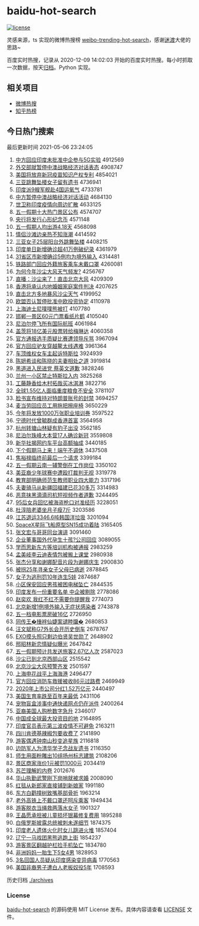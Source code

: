 # baidu-hot-search

[![license](https://img.shields.io/github/license/Arrackisarookie/baidu-hot-search)](https://github.com/Arrackisarookie/baidu-hot-search/blob/master/LICENSE)

灵感来源，ts 实现的微博热搜榜 [weibo-trending-hot-search](https://github.com/justjavac/weibo-trending-hot-search)，感谢[迷渡](https://github.com/justjavac)大佬的思路~

百度实时热搜，记录从 2020-12-09 14:02:03 开始的百度实时热搜。每小时抓取一次数据，按天[归档](./archives)。Python 实现。

## 相关项目
+ [微博热搜](https://github.com/Arrackisarookie/weibo-hot-search)
+ [知乎热榜](https://github.com/Arrackisarookie/zhihu-top-search)

## 今日热门搜索

<!-- Rank Begin -->

最后更新时间 2021-05-06 23:24:05

1. [中方回应印度未批准中企参与5G实验](http://www.baidu.com/baidu?cl=3&tn=SE_baiduhomet8_jmjb7mjw&rsv_dl=fyb_top&fr=top1000&wd=%D6%D0%B7%BD%BB%D8%D3%A6%D3%A1%B6%C8%CE%B4%C5%FA%D7%BC%D6%D0%C6%F3%B2%CE%D3%EB5G%CA%B5%D1%E9) 4912569
1. [外交部就暂停中澳战略经济对话表态](http://www.baidu.com/baidu?cl=3&tn=SE_baiduhomet8_jmjb7mjw&rsv_dl=fyb_top&fr=top1000&wd=%CD%E2%BD%BB%B2%BF%BE%CD%D4%DD%CD%A3%D6%D0%B0%C4%D5%BD%C2%D4%BE%AD%BC%C3%B6%D4%BB%B0%B1%ED%CC%AC) 4908747
1. [美国将放弃新冠疫苗知识产权专利](http://www.baidu.com/baidu?cl=3&tn=SE_baiduhomet8_jmjb7mjw&rsv_dl=fyb_top&fr=top1000&wd=%C3%C0%B9%FA%BD%AB%B7%C5%C6%FA%D0%C2%B9%DA%D2%DF%C3%E7%D6%AA%CA%B6%B2%FA%C8%A8%D7%A8%C0%FB) 4854021
1. [三亚跳舞坠楼女子留有遗书](http://www.baidu.com/baidu?cl=3&tn=SE_baiduhomet8_jmjb7mjw&rsv_dl=fyb_top&fr=top1000&wd=%C8%FD%D1%C7%CC%F8%CE%E8%D7%B9%C2%A5%C5%AE%D7%D3%C1%F4%D3%D0%D2%C5%CA%E9) 4736941
1. [印度派9艘军舰赴4国运氧气](http://www.baidu.com/baidu?cl=3&tn=SE_baiduhomet8_jmjb7mjw&rsv_dl=fyb_top&fr=top1000&wd=%D3%A1%B6%C8%C5%C99%CB%D2%BE%FC%BD%A2%B8%B04%B9%FA%D4%CB%D1%F5%C6%F8) 4733781
1. [中方暂停中澳战略经济对话活动](http://www.baidu.com/baidu?cl=3&tn=SE_baiduhomet8_jmjb7mjw&rsv_dl=fyb_top&fr=top1000&wd=%D6%D0%B7%BD%D4%DD%CD%A3%D6%D0%B0%C4%D5%BD%C2%D4%BE%AD%BC%C3%B6%D4%BB%B0%BB%EE%B6%AF) 4684130
1. [世卫称印度疫情向周边扩散](http://www.baidu.com/baidu?cl=3&tn=SE_baiduhomet8_jmjb7mjw&rsv_dl=fyb_top&fr=top1000&wd=%CA%C0%CE%C0%B3%C6%D3%A1%B6%C8%D2%DF%C7%E9%CF%F2%D6%DC%B1%DF%C0%A9%C9%A2) 4633125
1. [五一假期十大热门景区公布](http://www.baidu.com/baidu?cl=3&tn=SE_baiduhomet8_jmjb7mjw&rsv_dl=fyb_top&fr=top1000&wd=%CE%E5%D2%BB%BC%D9%C6%DA%CA%AE%B4%F3%C8%C8%C3%C5%BE%B0%C7%F8%B9%AB%B2%BC) 4574707
1. [央行将发行心形纪念币](http://www.baidu.com/baidu?cl=3&tn=SE_baiduhomet8_jmjb7mjw&rsv_dl=fyb_top&fr=top1000&wd=%D1%EB%D0%D0%BD%AB%B7%A2%D0%D0%D0%C4%D0%CE%BC%CD%C4%EE%B1%D2) 4571148
1. [五一假期人均出游4.18天](http://www.baidu.com/baidu?cl=3&tn=SE_baiduhomet8_jmjb7mjw&rsv_dl=fyb_top&fr=top1000&wd=%CE%E5%D2%BB%BC%D9%C6%DA%C8%CB%BE%F9%B3%F6%D3%CE4.18%CC%EC) 4568098
1. [情侣沙滩边亲热不知涨潮](http://www.baidu.com/baidu?cl=3&tn=SE_baiduhomet8_jmjb7mjw&rsv_dl=fyb_top&fr=top1000&wd=%C7%E9%C2%C2%C9%B3%CC%B2%B1%DF%C7%D7%C8%C8%B2%BB%D6%AA%D5%C7%B3%B1) 4414592
1. [三亚女子25层阳台外跳舞坠楼](http://www.baidu.com/baidu?cl=3&tn=SE_baiduhomet8_jmjb7mjw&rsv_dl=fyb_top&fr=top1000&wd=%C8%FD%D1%C7%C5%AE%D7%D325%B2%E3%D1%F4%CC%A8%CD%E2%CC%F8%CE%E8%D7%B9%C2%A5) 4408215
1. [印度单日新增确诊超41万例破纪录](http://www.baidu.com/baidu?cl=3&tn=SE_baiduhomet8_jmjb7mjw&rsv_dl=fyb_top&fr=top1000&wd=%D3%A1%B6%C8%B5%A5%C8%D5%D0%C2%D4%F6%C8%B7%D5%EF%B3%AC41%CD%F2%C0%FD%C6%C6%BC%CD%C2%BC) 4361979
1. [31省区市新增确诊5例均为境外输入](http://www.baidu.com/baidu?cl=3&tn=SE_baiduhomet8_jmjb7mjw&rsv_dl=fyb_top&fr=top1000&wd=31%CA%A1%C7%F8%CA%D0%D0%C2%D4%F6%C8%B7%D5%EF5%C0%FD%BE%F9%CE%AA%BE%B3%CD%E2%CA%E4%C8%EB) 4314481
1. [铁路部门回应外籍旅客乘车未戴口罩](http://www.baidu.com/baidu?cl=3&tn=SE_baiduhomet8_jmjb7mjw&rsv_dl=fyb_top&fr=top1000&wd=%CC%FA%C2%B7%B2%BF%C3%C5%BB%D8%D3%A6%CD%E2%BC%AE%C2%C3%BF%CD%B3%CB%B3%B5%CE%B4%B4%F7%BF%DA%D5%D6) 4260081
1. [为何今年沙尘大风天气频发?](http://www.baidu.com/baidu?cl=3&tn=SE_baiduhomet8_jmjb7mjw&rsv_dl=fyb_top&fr=top1000&wd=%CE%AA%BA%CE%BD%F1%C4%EA%C9%B3%B3%BE%B4%F3%B7%E7%CC%EC%C6%F8%C6%B5%B7%A2%3F) 4256767
1. [直播：沙尘来了！直击北京大风](http://www.baidu.com/baidu?cl=3&tn=SE_baiduhomet8_jmjb7mjw&rsv_dl=fyb_top&fr=top1000&wd=%D6%B1%B2%A5%A3%BA%C9%B3%B3%BE%C0%B4%C1%CB%A3%A1%D6%B1%BB%F7%B1%B1%BE%A9%B4%F3%B7%E7) 4209309
1. [香港将承认内地婚姻家庭案件判决](http://www.baidu.com/baidu?cl=3&tn=SE_baiduhomet8_jmjb7mjw&rsv_dl=fyb_top&fr=top1000&wd=%CF%E3%B8%DB%BD%AB%B3%D0%C8%CF%C4%DA%B5%D8%BB%E9%D2%F6%BC%D2%CD%A5%B0%B8%BC%FE%C5%D0%BE%F6) 4207625
1. [直击北方多地暴风沙尘天气](http://www.baidu.com/baidu?cl=3&tn=SE_baiduhomet8_jmjb7mjw&rsv_dl=fyb_top&fr=top1000&wd=%D6%B1%BB%F7%B1%B1%B7%BD%B6%E0%B5%D8%B1%A9%B7%E7%C9%B3%B3%BE%CC%EC%C6%F8) 4199952
1. [欧盟否认暂停批准中欧投资协定](http://www.baidu.com/baidu?cl=3&tn=SE_baiduhomet8_jmjb7mjw&rsv_dl=fyb_top&fr=top1000&wd=%C5%B7%C3%CB%B7%F1%C8%CF%D4%DD%CD%A3%C5%FA%D7%BC%D6%D0%C5%B7%CD%B6%D7%CA%D0%AD%B6%A8) 4110978
1. [上海迪士尼噗噗熊被打](http://www.baidu.com/baidu?cl=3&tn=SE_baiduhomet8_jmjb7mjw&rsv_dl=fyb_top&fr=top1000&wd=%C9%CF%BA%A3%B5%CF%CA%BF%C4%E1%E0%DB%E0%DB%D0%DC%B1%BB%B4%F2) 4107780
1. [邯郸一景区60元门票看纸片鹤](http://www.baidu.com/baidu?cl=3&tn=SE_baiduhomet8_jmjb7mjw&rsv_dl=fyb_top&fr=top1000&wd=%BA%AA%B5%A6%D2%BB%BE%B0%C7%F860%D4%AA%C3%C5%C6%B1%BF%B4%D6%BD%C6%AC%BA%D7) 4105040
1. [尼泊尔停飞所有国际航班](http://www.baidu.com/baidu?cl=3&tn=SE_baiduhomet8_jmjb7mjw&rsv_dl=fyb_top&fr=top1000&wd=%C4%E1%B2%B4%B6%FB%CD%A3%B7%C9%CB%F9%D3%D0%B9%FA%BC%CA%BA%BD%B0%E0) 4061984
1. [盖茨将18亿美元股票转给梅琳达](http://www.baidu.com/baidu?cl=3&tn=SE_baiduhomet8_jmjb7mjw&rsv_dl=fyb_top&fr=top1000&wd=%B8%C7%B4%C4%BD%AB18%D2%DA%C3%C0%D4%AA%B9%C9%C6%B1%D7%AA%B8%F8%C3%B7%C1%D5%B4%EF) 4060358
1. [官方通报选手质疑比赛遭领导斥骂](http://www.baidu.com/baidu?cl=3&tn=SE_baiduhomet8_jmjb7mjw&rsv_dl=fyb_top&fr=top1000&wd=%B9%D9%B7%BD%CD%A8%B1%A8%D1%A1%CA%D6%D6%CA%D2%C9%B1%C8%C8%FC%D4%E2%C1%EC%B5%BC%B3%E2%C2%EE) 3967094
1. [官方回应驴友穿越鳌太线遇难](http://www.baidu.com/baidu?cl=3&tn=SE_baiduhomet8_jmjb7mjw&rsv_dl=fyb_top&fr=top1000&wd=%B9%D9%B7%BD%BB%D8%D3%A6%C2%BF%D3%D1%B4%A9%D4%BD%F7%A1%CC%AB%CF%DF%D3%F6%C4%D1) 3961364
1. [车顶维权女车主起诉特斯拉](http://www.baidu.com/baidu?cl=3&tn=SE_baiduhomet8_jmjb7mjw&rsv_dl=fyb_top&fr=top1000&wd=%B3%B5%B6%A5%CE%AC%C8%A8%C5%AE%B3%B5%D6%F7%C6%F0%CB%DF%CC%D8%CB%B9%C0%AD) 3924939
1. [陈妍希谈和陈晓的夫妻相处之道](http://www.baidu.com/baidu?cl=3&tn=SE_baiduhomet8_jmjb7mjw&rsv_dl=fyb_top&fr=top1000&wd=%B3%C2%E5%FB%CF%A3%CC%B8%BA%CD%B3%C2%CF%FE%B5%C4%B7%F2%C6%DE%CF%E0%B4%A6%D6%AE%B5%C0) 3919814
1. [黑道进入民进党 蔡英文道歉](http://www.baidu.com/baidu?cl=3&tn=SE_baiduhomet8_jmjb7mjw&rsv_dl=fyb_top&fr=top1000&wd=%BA%DA%B5%C0%BD%F8%C8%EB%C3%F1%BD%F8%B5%B3%20%B2%CC%D3%A2%CE%C4%B5%C0%C7%B8) 3828246
1. [兰州一小区禁止特斯拉入内](http://www.baidu.com/baidu?cl=3&tn=SE_baiduhomet8_jmjb7mjw&rsv_dl=fyb_top&fr=top1000&wd=%C0%BC%D6%DD%D2%BB%D0%A1%C7%F8%BD%FB%D6%B9%CC%D8%CB%B9%C0%AD%C8%EB%C4%DA) 3825268
1. [工藤静香给木村拓哉买冰淇淋](http://www.baidu.com/baidu?cl=3&tn=SE_baiduhomet8_jmjb7mjw&rsv_dl=fyb_top&fr=top1000&wd=%B9%A4%CC%D9%BE%B2%CF%E3%B8%F8%C4%BE%B4%E5%CD%D8%D4%D5%C2%F2%B1%F9%E4%BF%C1%DC) 3822716
1. [全球1.55亿人面临重度粮食不安全](http://www.baidu.com/baidu?cl=3&tn=SE_baiduhomet8_jmjb7mjw&rsv_dl=fyb_top&fr=top1000&wd=%C8%AB%C7%F21.55%D2%DA%C8%CB%C3%E6%C1%D9%D6%D8%B6%C8%C1%B8%CA%B3%B2%BB%B0%B2%C8%AB) 3781107
1. [脸书宣布维持对特朗普账号的封禁](http://www.baidu.com/baidu?cl=3&tn=SE_baiduhomet8_jmjb7mjw&rsv_dl=fyb_top&fr=top1000&wd=%C1%B3%CA%E9%D0%FB%B2%BC%CE%AC%B3%D6%B6%D4%CC%D8%C0%CA%C6%D5%D5%CB%BA%C5%B5%C4%B7%E2%BD%FB) 3694257
1. [麦当劳回应员工用拖把擦座椅](http://www.baidu.com/baidu?cl=3&tn=SE_baiduhomet8_jmjb7mjw&rsv_dl=fyb_top&fr=top1000&wd=%C2%F3%B5%B1%C0%CD%BB%D8%D3%A6%D4%B1%B9%A4%D3%C3%CD%CF%B0%D1%B2%C1%D7%F9%D2%CE) 3650229
1. [今年将发放1000万张职业培训券](http://www.baidu.com/baidu?cl=3&tn=SE_baiduhomet8_jmjb7mjw&rsv_dl=fyb_top&fr=top1000&wd=%BD%F1%C4%EA%BD%AB%B7%A2%B7%C51000%CD%F2%D5%C5%D6%B0%D2%B5%C5%E0%D1%B5%C8%AF) 3597522
1. [宁德时代曾毓群成香港首富](http://www.baidu.com/baidu?cl=3&tn=SE_baiduhomet8_jmjb7mjw&rsv_dl=fyb_top&fr=top1000&wd=%C4%FE%B5%C2%CA%B1%B4%FA%D4%F8%D8%B9%C8%BA%B3%C9%CF%E3%B8%DB%CA%D7%B8%BB) 3564958
1. [杭州转塘山林疑有豹子出没](http://www.baidu.com/baidu?cl=3&tn=SE_baiduhomet8_jmjb7mjw&rsv_dl=fyb_top&fr=top1000&wd=%BA%BC%D6%DD%D7%AA%CC%C1%C9%BD%C1%D6%D2%C9%D3%D0%B1%AA%D7%D3%B3%F6%C3%BB) 3562185
1. [尼泊尔珠峰大本营17人确诊新冠](http://www.baidu.com/baidu?cl=3&tn=SE_baiduhomet8_jmjb7mjw&rsv_dl=fyb_top&fr=top1000&wd=%C4%E1%B2%B4%B6%FB%D6%E9%B7%E5%B4%F3%B1%BE%D3%AA17%C8%CB%C8%B7%D5%EF%D0%C2%B9%DA) 3559808
1. [新华社揭网约车平台高额抽成](http://www.baidu.com/baidu?cl=3&tn=SE_baiduhomet8_jmjb7mjw&rsv_dl=fyb_top&fr=top1000&wd=%D0%C2%BB%AA%C9%E7%BD%D2%CD%F8%D4%BC%B3%B5%C6%BD%CC%A8%B8%DF%B6%EE%B3%E9%B3%C9) 3440185
1. [下个假期马上来！端午不调休](http://www.baidu.com/baidu?cl=3&tn=SE_baiduhomet8_jmjb7mjw&rsv_dl=fyb_top&fr=top1000&wd=%CF%C2%B8%F6%BC%D9%C6%DA%C2%ED%C9%CF%C0%B4%A3%A1%B6%CB%CE%E7%B2%BB%B5%F7%D0%DD) 3437508
1. [焦裕禄临终前最后一个请求](http://www.baidu.com/baidu?cl=3&tn=SE_baiduhomet8_jmjb7mjw&rsv_dl=fyb_top&fr=top1000&wd=%BD%B9%D4%A3%C2%BB%C1%D9%D6%D5%C7%B0%D7%EE%BA%F3%D2%BB%B8%F6%C7%EB%C7%F3) 3399184
1. [五一假期云南一辅警倒在工作岗位](http://www.baidu.com/baidu?cl=3&tn=SE_baiduhomet8_jmjb7mjw&rsv_dl=fyb_top&fr=top1000&wd=%CE%E5%D2%BB%BC%D9%C6%DA%D4%C6%C4%CF%D2%BB%B8%A8%BE%AF%B5%B9%D4%DA%B9%A4%D7%F7%B8%DA%CE%BB) 3350102
1. [美亚裔少年球赛中遭殴打裁判无视](http://www.baidu.com/baidu?cl=3&tn=SE_baiduhomet8_jmjb7mjw&rsv_dl=fyb_top&fr=top1000&wd=%C3%C0%D1%C7%D2%E1%C9%D9%C4%EA%C7%F2%C8%FC%D6%D0%D4%E2%C5%B9%B4%F2%B2%C3%C5%D0%CE%DE%CA%D3) 3319778
1. [教育部明确师范生教师职业四大能力](http://www.baidu.com/baidu?cl=3&tn=SE_baiduhomet8_jmjb7mjw&rsv_dl=fyb_top&fr=top1000&wd=%BD%CC%D3%FD%B2%BF%C3%F7%C8%B7%CA%A6%B7%B6%C9%FA%BD%CC%CA%A6%D6%B0%D2%B5%CB%C4%B4%F3%C4%DC%C1%A6) 3317196
1. [夫妻骑马从新疆回福建已花30多万](http://www.baidu.com/baidu?cl=3&tn=SE_baiduhomet8_jmjb7mjw&rsv_dl=fyb_top&fr=top1000&wd=%B7%F2%C6%DE%C6%EF%C2%ED%B4%D3%D0%C2%BD%AE%BB%D8%B8%A3%BD%A8%D2%D1%BB%A830%B6%E0%CD%F2) 3314983
1. [恶意抹黑滴滴司机短视频作者道歉](http://www.baidu.com/baidu?cl=3&tn=SE_baiduhomet8_jmjb7mjw&rsv_dl=fyb_top&fr=top1000&wd=%B6%F1%D2%E2%C4%A8%BA%DA%B5%CE%B5%CE%CB%BE%BB%FA%B6%CC%CA%D3%C6%B5%D7%F7%D5%DF%B5%C0%C7%B8) 3244495
1. [95后女兵回忆被海盗枪口对准经历](http://www.baidu.com/baidu?cl=3&tn=SE_baiduhomet8_jmjb7mjw&rsv_dl=fyb_top&fr=top1000&wd=95%BA%F3%C5%AE%B1%F8%BB%D8%D2%E4%B1%BB%BA%A3%B5%C1%C7%B9%BF%DA%B6%D4%D7%BC%BE%AD%C0%FA) 3228051
1. [杜淳陪老婆坐月子瘦7斤](http://www.baidu.com/baidu?cl=3&tn=SE_baiduhomet8_jmjb7mjw&rsv_dl=fyb_top&fr=top1000&wd=%B6%C5%B4%BE%C5%E3%C0%CF%C6%C5%D7%F8%D4%C2%D7%D3%CA%DD7%BD%EF) 3203586
1. [江苏退运3346.6吨韩国洋垃圾](http://www.baidu.com/baidu?cl=3&tn=SE_baiduhomet8_jmjb7mjw&rsv_dl=fyb_top&fr=top1000&wd=%BD%AD%CB%D5%CD%CB%D4%CB3346.6%B6%D6%BA%AB%B9%FA%D1%F3%C0%AC%BB%F8) 3201094
1. [SpaceX星际飞船原型SN15成功着陆](http://www.baidu.com/baidu?cl=3&tn=SE_baiduhomet8_jmjb7mjw&rsv_dl=fyb_top&fr=top1000&wd=SpaceX%D0%C7%BC%CA%B7%C9%B4%AC%D4%AD%D0%CDSN15%B3%C9%B9%A6%D7%C5%C2%BD) 3165405
1. [张文宏与哥哥同台演讲](http://www.baidu.com/baidu?cl=3&tn=SE_baiduhomet8_jmjb7mjw&rsv_dl=fyb_top&fr=top1000&wd=%D5%C5%CE%C4%BA%EA%D3%EB%B8%E7%B8%E7%CD%AC%CC%A8%D1%DD%BD%B2) 3091460
1. [企业董事国外代孕生十孩?公司回应](http://www.baidu.com/baidu?cl=3&tn=SE_baiduhomet8_jmjb7mjw&rsv_dl=fyb_top&fr=top1000&wd=%C6%F3%D2%B5%B6%AD%CA%C2%B9%FA%CD%E2%B4%FA%D4%D0%C9%FA%CA%AE%BA%A2%3F%B9%AB%CB%BE%BB%D8%D3%A6) 3089055
1. [学而思新东方等培训机构被通报](http://www.baidu.com/baidu?cl=3&tn=SE_baiduhomet8_jmjb7mjw&rsv_dl=fyb_top&fr=top1000&wd=%D1%A7%B6%F8%CB%BC%D0%C2%B6%AB%B7%BD%B5%C8%C5%E0%D1%B5%BB%FA%B9%B9%B1%BB%CD%A8%B1%A8) 2983259
1. [孟美岐李云迪表情包被搬上课堂](http://www.baidu.com/baidu?cl=3&tn=SE_baiduhomet8_jmjb7mjw&rsv_dl=fyb_top&fr=top1000&wd=%C3%CF%C3%C0%E1%AA%C0%EE%D4%C6%B5%CF%B1%ED%C7%E9%B0%FC%B1%BB%B0%E1%C9%CF%BF%CE%CC%C3) 2980938
1. [张杰分享和谢娜配音片段为谢娜庆生](http://www.baidu.com/baidu?cl=3&tn=SE_baiduhomet8_jmjb7mjw&rsv_dl=fyb_top&fr=top1000&wd=%D5%C5%BD%DC%B7%D6%CF%ED%BA%CD%D0%BB%C4%C8%C5%E4%D2%F4%C6%AC%B6%CE%CE%AA%D0%BB%C4%C8%C7%EC%C9%FA) 2900830
1. [被拐25年寻亲女子父母已病逝](http://www.baidu.com/baidu?cl=3&tn=SE_baiduhomet8_jmjb7mjw&rsv_dl=fyb_top&fr=top1000&wd=%B1%BB%B9%D525%C4%EA%D1%B0%C7%D7%C5%AE%D7%D3%B8%B8%C4%B8%D2%D1%B2%A1%CA%C5) 2878845
1. [女子为逃刑罚10年连生5娃](http://www.baidu.com/baidu?cl=3&tn=SE_baiduhomet8_jmjb7mjw&rsv_dl=fyb_top&fr=top1000&wd=%C5%AE%D7%D3%CE%AA%CC%D3%D0%CC%B7%A310%C4%EA%C1%AC%C9%FA5%CD%DE) 2874687
1. [小区保安回应男孩被困电梯坠亡](http://www.baidu.com/baidu?cl=3&tn=SE_baiduhomet8_jmjb7mjw&rsv_dl=fyb_top&fr=top1000&wd=%D0%A1%C7%F8%B1%A3%B0%B2%BB%D8%D3%A6%C4%D0%BA%A2%B1%BB%C0%A7%B5%E7%CC%DD%D7%B9%CD%F6) 2844535
1. [印度发布一份重要名单 中企被剔除](http://www.baidu.com/baidu?cl=3&tn=SE_baiduhomet8_jmjb7mjw&rsv_dl=fyb_top&fr=top1000&wd=%D3%A1%B6%C8%B7%A2%B2%BC%D2%BB%B7%DD%D6%D8%D2%AA%C3%FB%B5%A5%20%D6%D0%C6%F3%B1%BB%CC%DE%B3%FD) 2778086
1. [赵奕欢 我红不红不需要你提醒我](http://www.baidu.com/baidu?cl=3&tn=SE_baiduhomet8_jmjb7mjw&rsv_dl=fyb_top&fr=top1000&wd=%D5%D4%DE%C8%BB%B6%20%CE%D2%BA%EC%B2%BB%BA%EC%B2%BB%D0%E8%D2%AA%C4%E3%CC%E1%D0%D1%CE%D2) 2774073
1. [北京新增1例境外输入无症状感染者](http://www.baidu.com/baidu?cl=3&tn=SE_baiduhomet8_jmjb7mjw&rsv_dl=fyb_top&fr=top1000&wd=%B1%B1%BE%A9%D0%C2%D4%F61%C0%FD%BE%B3%CD%E2%CA%E4%C8%EB%CE%DE%D6%A2%D7%B4%B8%D0%C8%BE%D5%DF) 2743878
1. [五一档电影票房破16亿](http://www.baidu.com/baidu?cl=3&tn=SE_baiduhomet8_jmjb7mjw&rsv_dl=fyb_top&fr=top1000&wd=%CE%E5%D2%BB%B5%B5%B5%E7%D3%B0%C6%B1%B7%BF%C6%C616%D2%DA) 2726950
1. [同传王�捶袢仙婕案谴睦牖�](http://www.baidu.com/baidu?cl=3&tn=SE_baiduhomet8_jmjb7mjw&rsv_dl=fyb_top&fr=top1000&wd=%CD%AC%B4%AB%CD%F5%86%B4%B7%F1%C8%CF%C9%E6%BC%B0%B8%C7%B4%C4%C0%EB%BB%E9) 2680853
1. [汪文斌称G7外长会开历史倒车](http://www.baidu.com/baidu?cl=3&tn=SE_baiduhomet8_jmjb7mjw&rsv_dl=fyb_top&fr=top1000&wd=%CD%F4%CE%C4%B1%F3%B3%C6G7%CD%E2%B3%A4%BB%E1%BF%AA%C0%FA%CA%B7%B5%B9%B3%B5) 2678767
1. [EXO摸头照只剩边伯贤吴世勋了](http://www.baidu.com/baidu?cl=3&tn=SE_baiduhomet8_jmjb7mjw&rsv_dl=fyb_top&fr=top1000&wd=EXO%C3%FE%CD%B7%D5%D5%D6%BB%CA%A3%B1%DF%B2%AE%CF%CD%CE%E2%CA%C0%D1%AB%C1%CB) 2648902
1. [邢昭林新恋情疑似曝光](http://www.baidu.com/baidu?cl=3&tn=SE_baiduhomet8_jmjb7mjw&rsv_dl=fyb_top&fr=top1000&wd=%D0%CF%D5%D1%C1%D6%D0%C2%C1%B5%C7%E9%D2%C9%CB%C6%C6%D8%B9%E2) 2647842
1. [五一假期预计共发送旅客2.67亿人次](http://www.baidu.com/baidu?cl=3&tn=SE_baiduhomet8_jmjb7mjw&rsv_dl=fyb_top&fr=top1000&wd=%CE%E5%D2%BB%BC%D9%C6%DA%D4%A4%BC%C6%B9%B2%B7%A2%CB%CD%C2%C3%BF%CD2.67%D2%DA%C8%CB%B4%CE) 2587023
1. [沙尘已到北京西部山区](http://www.baidu.com/baidu?cl=3&tn=SE_baiduhomet8_jmjb7mjw&rsv_dl=fyb_top&fr=top1000&wd=%C9%B3%B3%BE%D2%D1%B5%BD%B1%B1%BE%A9%CE%F7%B2%BF%C9%BD%C7%F8) 2515542
1. [北京沙尘大风预警齐发](http://www.baidu.com/baidu?cl=3&tn=SE_baiduhomet8_jmjb7mjw&rsv_dl=fyb_top&fr=top1000&wd=%B1%B1%BE%A9%C9%B3%B3%BE%B4%F3%B7%E7%D4%A4%BE%AF%C6%EB%B7%A2) 2501597
1. [上海申花战平上海海港](http://www.baidu.com/baidu?cl=3&tn=SE_baiduhomet8_jmjb7mjw&rsv_dl=fyb_top&fr=top1000&wd=%C9%CF%BA%A3%C9%EA%BB%A8%D5%BD%C6%BD%C9%CF%BA%A3%BA%A3%B8%DB) 2496477
1. [官方回应消防车救援被收86元过路费](http://www.baidu.com/baidu?cl=3&tn=SE_baiduhomet8_jmjb7mjw&rsv_dl=fyb_top&fr=top1000&wd=%B9%D9%B7%BD%BB%D8%D3%A6%CF%FB%B7%C0%B3%B5%BE%C8%D4%AE%B1%BB%CA%D586%D4%AA%B9%FD%C2%B7%B7%D1) 2469949
1. [2020年上市公司分红1.52万亿元](http://www.baidu.com/baidu?cl=3&tn=SE_baiduhomet8_jmjb7mjw&rsv_dl=fyb_top&fr=top1000&wd=2020%C4%EA%C9%CF%CA%D0%B9%AB%CB%BE%B7%D6%BA%EC1.52%CD%F2%D2%DA%D4%AA) 2440497
1. [美国生育率跌至百年来最低](http://www.baidu.com/baidu?cl=3&tn=SE_baiduhomet8_jmjb7mjw&rsv_dl=fyb_top&fr=top1000&wd=%C3%C0%B9%FA%C9%FA%D3%FD%C2%CA%B5%F8%D6%C1%B0%D9%C4%EA%C0%B4%D7%EE%B5%CD) 2431106
1. [宠物盲盒涉事中通快递网点仍在派件](http://www.baidu.com/baidu?cl=3&tn=SE_baiduhomet8_jmjb7mjw&rsv_dl=fyb_top&fr=top1000&wd=%B3%E8%CE%EF%C3%A4%BA%D0%C9%E6%CA%C2%D6%D0%CD%A8%BF%EC%B5%DD%CD%F8%B5%E3%C8%D4%D4%DA%C5%C9%BC%FE) 2400264
1. [亚裔美国人购枪数字急升](http://www.baidu.com/baidu?cl=3&tn=SE_baiduhomet8_jmjb7mjw&rsv_dl=fyb_top&fr=top1000&wd=%D1%C7%D2%E1%C3%C0%B9%FA%C8%CB%B9%BA%C7%B9%CA%FD%D7%D6%BC%B1%C9%FD) 2346017
1. [中国成全球最大投资目的地](http://www.baidu.com/baidu?cl=3&tn=SE_baiduhomet8_jmjb7mjw&rsv_dl=fyb_top&fr=top1000&wd=%D6%D0%B9%FA%B3%C9%C8%AB%C7%F2%D7%EE%B4%F3%CD%B6%D7%CA%C4%BF%B5%C4%B5%D8) 2164895
1. [印度官员表示第三波疫情不可避免](http://www.baidu.com/baidu?cl=3&tn=SE_baiduhomet8_jmjb7mjw&rsv_dl=fyb_top&fr=top1000&wd=%D3%A1%B6%C8%B9%D9%D4%B1%B1%ED%CA%BE%B5%DA%C8%FD%B2%A8%D2%DF%C7%E9%B2%BB%BF%C9%B1%DC%C3%E2) 2163211
1. [四川肯德基辣椒包要收费了](http://www.baidu.com/baidu?cl=3&tn=SE_baiduhomet8_jmjb7mjw&rsv_dl=fyb_top&fr=top1000&wd=%CB%C4%B4%A8%BF%CF%B5%C2%BB%F9%C0%B1%BD%B7%B0%FC%D2%AA%CA%D5%B7%D1%C1%CB) 2141890
1. [游客偶遇钟南山秒变追星族](http://www.baidu.com/baidu?cl=3&tn=SE_baiduhomet8_jmjb7mjw&rsv_dl=fyb_top&fr=top1000&wd=%D3%CE%BF%CD%C5%BC%D3%F6%D6%D3%C4%CF%C9%BD%C3%EB%B1%E4%D7%B7%D0%C7%D7%E5) 2116818
1. [边防军人为清华学子念战友遗书](http://www.baidu.com/baidu?cl=3&tn=SE_baiduhomet8_jmjb7mjw&rsv_dl=fyb_top&fr=top1000&wd=%B1%DF%B7%C0%BE%FC%C8%CB%CE%AA%C7%E5%BB%AA%D1%A7%D7%D3%C4%EE%D5%BD%D3%D1%D2%C5%CA%E9) 2116350
1. [师生用面粉雕出10组扬州标志建筑](http://www.baidu.com/baidu?cl=3&tn=SE_baiduhomet8_jmjb7mjw&rsv_dl=fyb_top&fr=top1000&wd=%CA%A6%C9%FA%D3%C3%C3%E6%B7%DB%B5%F1%B3%F610%D7%E9%D1%EF%D6%DD%B1%EA%D6%BE%BD%A8%D6%FE) 2108206
1. [景区商家涨价1元被罚1000元](http://www.baidu.com/baidu?cl=3&tn=SE_baiduhomet8_jmjb7mjw&rsv_dl=fyb_top&fr=top1000&wd=%BE%B0%C7%F8%C9%CC%BC%D2%D5%C7%BC%DB1%D4%AA%B1%BB%B7%A31000%D4%AA) 2034419
1. [苏芒理解的内卷](http://www.baidu.com/baidu?cl=3&tn=SE_baiduhomet8_jmjb7mjw&rsv_dl=fyb_top&fr=top1000&wd=%CB%D5%C3%A2%C0%ED%BD%E2%B5%C4%C4%DA%BE%ED) 2012676
1. [华山执勤武警刚下岗哨就被求婚](http://www.baidu.com/baidu?cl=3&tn=SE_baiduhomet8_jmjb7mjw&rsv_dl=fyb_top&fr=top1000&wd=%BB%AA%C9%BD%D6%B4%C7%DA%CE%E4%BE%AF%B8%D5%CF%C2%B8%DA%C9%DA%BE%CD%B1%BB%C7%F3%BB%E9) 2008090
1. [红毯从新郎家直接铺到新娘家](http://www.baidu.com/baidu?cl=3&tn=SE_baiduhomet8_jmjb7mjw&rsv_dl=fyb_top&fr=top1000&wd=%BA%EC%CC%BA%B4%D3%D0%C2%C0%C9%BC%D2%D6%B1%BD%D3%C6%CC%B5%BD%D0%C2%C4%EF%BC%D2) 1991180
1. [东方白鹳撞树致嘴基部骨折](http://www.baidu.com/baidu?cl=3&tn=SE_baiduhomet8_jmjb7mjw&rsv_dl=fyb_top&fr=top1000&wd=%B6%AB%B7%BD%B0%D7%F0%D9%D7%B2%CA%F7%D6%C2%D7%EC%BB%F9%B2%BF%B9%C7%D5%DB) 1963214
1. [老外高铁上不戴口罩还呵斥乘客](http://www.baidu.com/baidu?cl=3&tn=SE_baiduhomet8_jmjb7mjw&rsv_dl=fyb_top&fr=top1000&wd=%C0%CF%CD%E2%B8%DF%CC%FA%C9%CF%B2%BB%B4%F7%BF%DA%D5%D6%BB%B9%BA%C7%B3%E2%B3%CB%BF%CD) 1949434
1. [游客脱衣当绳救两落水女子](http://www.baidu.com/baidu?cl=3&tn=SE_baiduhomet8_jmjb7mjw&rsv_dl=fyb_top&fr=top1000&wd=%D3%CE%BF%CD%CD%D1%D2%C2%B5%B1%C9%FE%BE%C8%C1%BD%C2%E4%CB%AE%C5%AE%D7%D3) 1901327
1. [王晶愿承担被儿童损坏银幕修复费用](http://www.baidu.com/baidu?cl=3&tn=SE_baiduhomet8_jmjb7mjw&rsv_dl=fyb_top&fr=top1000&wd=%CD%F5%BE%A7%D4%B8%B3%D0%B5%A3%B1%BB%B6%F9%CD%AF%CB%F0%BB%B5%D2%F8%C4%BB%D0%DE%B8%B4%B7%D1%D3%C3) 1895288
1. [白俄罗斯披露总统被刺未遂细节](http://www.baidu.com/baidu?cl=3&tn=SE_baiduhomet8_jmjb7mjw&rsv_dl=fyb_top&fr=top1000&wd=%B0%D7%B6%ED%C2%DE%CB%B9%C5%FB%C2%B6%D7%DC%CD%B3%B1%BB%B4%CC%CE%B4%CB%EC%CF%B8%BD%DA) 1874375
1. [印度老人遗体火化时女儿跳进火堆](http://www.baidu.com/baidu?cl=3&tn=SE_baiduhomet8_jmjb7mjw&rsv_dl=fyb_top&fr=top1000&wd=%D3%A1%B6%C8%C0%CF%C8%CB%D2%C5%CC%E5%BB%F0%BB%AF%CA%B1%C5%AE%B6%F9%CC%F8%BD%F8%BB%F0%B6%D1) 1857404
1. [辽宁一马戏团黑熊逃跑上街](http://www.baidu.com/baidu?cl=3&tn=SE_baiduhomet8_jmjb7mjw&rsv_dl=fyb_top&fr=top1000&wd=%C1%C9%C4%FE%D2%BB%C2%ED%CF%B7%CD%C5%BA%DA%D0%DC%CC%D3%C5%DC%C9%CF%BD%D6) 1854237
1. [游客景区翻越护栏捡手机坠亡](http://www.baidu.com/baidu?cl=3&tn=SE_baiduhomet8_jmjb7mjw&rsv_dl=fyb_top&fr=top1000&wd=%D3%CE%BF%CD%BE%B0%C7%F8%B7%AD%D4%BD%BB%A4%C0%B8%BC%F1%CA%D6%BB%FA%D7%B9%CD%F6) 1834780
1. [非洲妈妈一胎生下5女4男](http://www.baidu.com/baidu?cl=3&tn=SE_baiduhomet8_jmjb7mjw&rsv_dl=fyb_top&fr=top1000&wd=%B7%C7%D6%DE%C2%E8%C2%E8%D2%BB%CC%A5%C9%FA%CF%C25%C5%AE4%C4%D0) 1828953
1. [3名回国人员疑从印度感染变异病毒](http://www.baidu.com/baidu?cl=3&tn=SE_baiduhomet8_jmjb7mjw&rsv_dl=fyb_top&fr=top1000&wd=3%C3%FB%BB%D8%B9%FA%C8%CB%D4%B1%D2%C9%B4%D3%D3%A1%B6%C8%B8%D0%C8%BE%B1%E4%D2%EC%B2%A1%B6%BE) 1770563
1. [美国非裔男子遭白人老板奴役5年](http://www.baidu.com/baidu?cl=3&tn=SE_baiduhomet8_jmjb7mjw&rsv_dl=fyb_top&fr=top1000&wd=%C3%C0%B9%FA%B7%C7%D2%E1%C4%D0%D7%D3%D4%E2%B0%D7%C8%CB%C0%CF%B0%E5%C5%AB%D2%DB5%C4%EA) 1708593
<!-- Rank End -->

历史归档 [./archives](./archives)

### License

[baidu-hot-search](https://github.com/Arrackisarookie/baidu-hot-search) 的源码使用 MIT License 发布。具体内容请查看 [LICENSE](./LICENSE) 文件。
